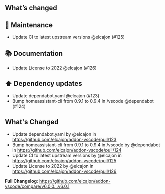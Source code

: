 ## What’s changed
## 🧰 Maintenance

- Update CI to latest upstream versions @elcajon (#125)

## 📚 Documentation

- Update License to 2022 @elcajon (#126)

## ⬆️ Dependency updates

- Update dependabot.yaml @elcajon (#123)
- Bump homeassistant-cli from 0.9.1 to 0.9.4 in /vscode @dependabot (#124)

## What's Changed
* Update dependabot.yaml by @elcajon in https://github.com/elcajon/addon-vscode/pull/123
* Bump homeassistant-cli from 0.9.1 to 0.9.4 in /vscode by @dependabot in https://github.com/elcajon/addon-vscode/pull/124
* Update CI to latest upstream versions by @elcajon in https://github.com/elcajon/addon-vscode/pull/125
* Update License to 2022 by @elcajon in https://github.com/elcajon/addon-vscode/pull/126


**Full Changelog**: https://github.com/elcajon/addon-vscode/compare/v6.0.0...v6.0.1